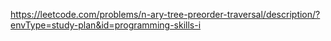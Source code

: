 https://leetcode.com/problems/n-ary-tree-preorder-traversal/description/?envType=study-plan&id=programming-skills-i